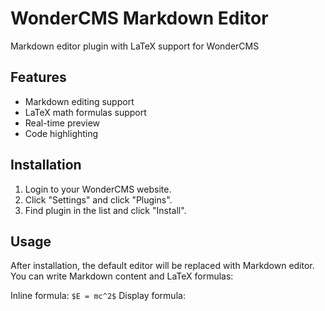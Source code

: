# WonderCMS Markdown Editor
Markdown editor plugin with LaTeX support for WonderCMS

## Features
- Markdown editing support
- LaTeX math formulas support
- Real-time preview
- Code highlighting

## Installation
1. Login to your WonderCMS website.
2. Click "Settings" and click "Plugins".
3. Find plugin in the list and click "Install".

## Usage
After installation, the default editor will be replaced with Markdown editor.
You can write Markdown content and LaTeX formulas:

Inline formula: `$E = mc^2$`
Display formula:

